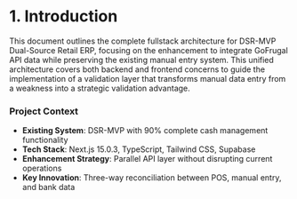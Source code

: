 # 1. Introduction

This document outlines the complete fullstack architecture for DSR-MVP Dual-Source Retail ERP, focusing on the enhancement to integrate GoFrugal API data while preserving the existing manual entry system. This unified architecture covers both backend and frontend concerns to guide the implementation of a validation layer that transforms manual data entry from a weakness into a strategic validation advantage.

### Project Context

- **Existing System**: DSR-MVP with 90% complete cash management functionality
- **Tech Stack**: Next.js 15.0.3, TypeScript, Tailwind CSS, Supabase
- **Enhancement Strategy**: Parallel API layer without disrupting current operations
- **Key Innovation**: Three-way reconciliation between POS, manual entry, and bank data
